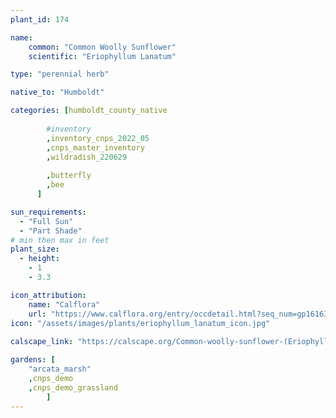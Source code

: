 ```yaml
---
plant_id: 174 

name: 
    common: "Common Woolly Sunflower"  
    scientific: "Eriophyllum Lanatum" 

type: "perennial herb"

native_to: "Humboldt"

categories: [humboldt_county_native
        
        #inventory 
        ,inventory_cnps_2022_05
        ,cnps_master_inventory
        ,wildradish_220629
        
        ,butterfly
        ,bee
      ]

sun_requirements:
  - "Full Sun"
  - "Part Shade"
# min then max in feet
plant_size:
  - height: 
    - 1 
    - 3.3

icon_attribution: 
    name: "Calflora"
    url: "https://www.calflora.org/entry/occdetail.html?seq_num=gp16163"
icon: "/assets/images/plants/eriophyllum_lanatum_icon.jpg"
 
calscape_link: "https://calscape.org/Common-woolly-sunflower-(Eriophyllum-lanatum)"

gardens: [ 
    "arcata_marsh"
    ,cnps_demo
    ,cnps_demo_grassland
        ]
---
```


